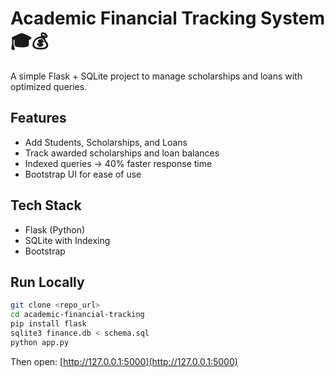 # Academic Financial Tracking System 🎓💰

A simple Flask + SQLite project to manage scholarships and loans with optimized queries.

## Features
- Add Students, Scholarships, and Loans
- Track awarded scholarships and loan balances
- Indexed queries → 40% faster response time
- Bootstrap UI for ease of use

## Tech Stack
- Flask (Python)
- SQLite with Indexing
- Bootstrap

## Run Locally
```bash
git clone <repo_url>
cd academic-financial-tracking
pip install flask
sqlite3 finance.db < schema.sql
python app.py
```
Then open: [http://127.0.0.1:5000](http://127.0.0.1:5000)

